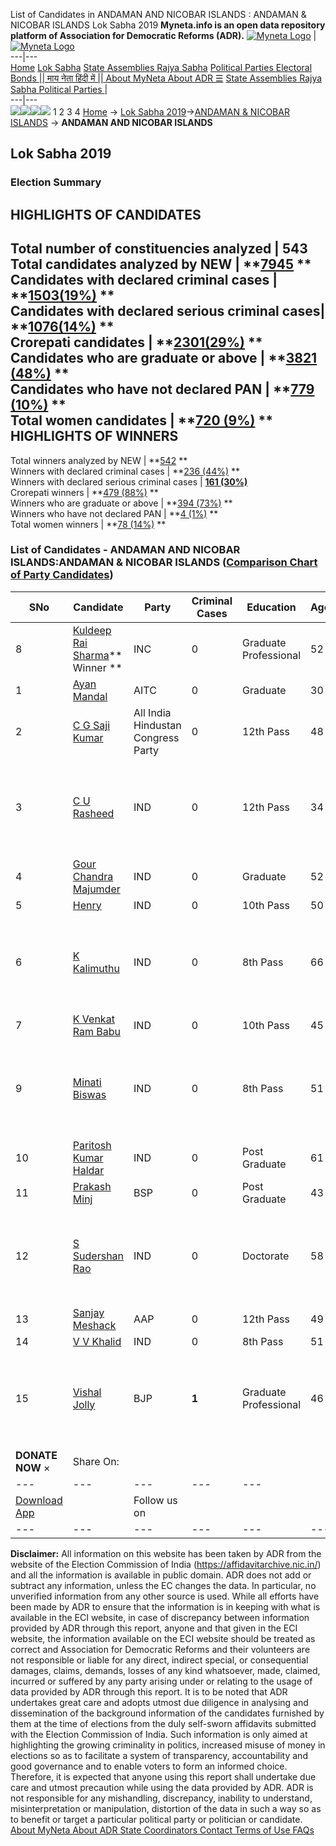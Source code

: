 List of Candidates in ANDAMAN AND NICOBAR ISLANDS : ANDAMAN & NICOBAR ISLANDS Lok Sabha 2019 
**Myneta.info is an open data repository platform of Association for Democratic Reforms (ADR).**
[![Myneta Logo](https://www.myneta.info/lib/img/myneta-logo.png)](https://www.myneta.info/) | [![Myneta Logo](https://www.myneta.info/lib/img/adr-logo.png)](https://adrindia.org)  
---|---  
[Home](https://www.myneta.info/) [Lok Sabha](https://www.myneta.info/#ls "Lok Sabha") [ State Assemblies ](https://www.myneta.info/#sa "State Assemblies") [Rajya Sabha](https://www.myneta.info/#rs "Rajya Sabha") [Political Parties ](https://www.myneta.info/party "Political Parties") [ Electoral Bonds ](https://www.myneta.info/electoral_bonds "Electoral Bonds") [ || माय नेता हिंदी में || ](https://translate.google.co.in/translate?prev=hp&hl=en&js=y&u=www.myneta.info&sl=en&tl=hi&history_state0=) [ About MyNeta ](https://adrindia.org/content/about-myneta) [ About ADR ](https://adrindia.org/about-adr/who-we-are) [☰](javascript:void\(0\))
[ State Assemblies ](https://www.myneta.info/#sa "State Assemblies") [ Rajya Sabha ](https://www.myneta.info/#rs "Rajya Sabha") [ Political Parties ](https://www.myneta.info/party "Political Parties")
|   
---|---  
![](https://www.myneta.info/lib/img/banner/banner-1.png)![](https://www.myneta.info/lib/img/banner/banner-2.png)![](https://www.myneta.info/lib/img/banner/banner-3.png)![](https://www.myneta.info/lib/img/banner/banner-4.png)
1  2  3  4 
[Home](https://www.myneta.info/) → [Lok Sabha 2019](https://www.myneta.info/LokSabha2019/)→[ANDAMAN & NICOBAR ISLANDS](https://www.myneta.info/LokSabha2019/index.php?action=show_constituencies&state_id=62) → **ANDAMAN AND NICOBAR ISLANDS**
### 
## Lok Sabha 2019
###  Election Summary 
HIGHLIGHTS OF CANDIDATES  
---  
Total number of constituencies analyzed |  543   
Total candidates analyzed by NEW | **[7945](https://www.myneta.info/LokSabha2019/index.php?action=summary&subAction=candidates_analyzed&sort=candidate#summary) **  
Candidates with declared criminal cases | **[1503(19%)](https://www.myneta.info/LokSabha2019/index.php?action=summary&subAction=crime&sort=candidate#summary) **  
Candidates with declared serious criminal cases| **[1076(14%)](https://www.myneta.info/LokSabha2019/index.php?action=summary&subAction=serious_crime&sort=candidate#summary) **  
Crorepati candidates | **[2301(29%)](https://www.myneta.info/LokSabha2019/index.php?action=summary&subAction=crorepati&sort=candidate#summary) **  
Candidates who are graduate or above | **[3821 (48%)](https://www.myneta.info/LokSabha2019/index.php?action=summary&subAction=education&sort=candidate#summary) **  
Candidates who have not declared PAN | **[779 (10%)](https://www.myneta.info/LokSabha2019/index.php?action=summary&subAction=without_pan&sort=candidate#summary) **  
Total women candidates | **[720 (9%)](https://www.myneta.info/LokSabha2019/index.php?action=summary&subAction=women_candidate&sort=candidate#summary) **  
HIGHLIGHTS OF WINNERS  
---  
Total winners analyzed by NEW | **[542](https://www.myneta.info/LokSabha2019/index.php?action=summary&subAction=winner_analyzed&sort=candidate#summary) **  
Winners with declared criminal cases | **[236 (44%)](https://www.myneta.info/LokSabha2019/index.php?action=summary&subAction=winner_crime&sort=candidate#summary) **  
Winners with declared serious criminal cases | **[161 (30%)](https://www.myneta.info/LokSabha2019/index.php?action=summary&subAction=winner_serious_crime&sort=candidate#summary)**  
Crorepati winners | **[479 (88%)](https://www.myneta.info/LokSabha2019/index.php?action=summary&subAction=winner_crorepati&sort=candidate#summary) **  
Winners who are graduate or above | **[394 (73%)](https://www.myneta.info/LokSabha2019/index.php?action=summary&subAction=winner_education&sort=candidate#summary) **  
Winners who have not declared PAN | **[4 (1%)](https://www.myneta.info/LokSabha2019/index.php?action=summary&subAction=winner_without_pan&sort=candidate#summary) **  
Total women winners | **[78 (14%)](https://www.myneta.info/LokSabha2019/index.php?action=summary&subAction=winner_women&sort=candidate#summary) **  
### List of Candidates - ANDAMAN AND NICOBAR ISLANDS:ANDAMAN & NICOBAR ISLANDS ([Comparison Chart of Party Candidates](https://www.myneta.info/LokSabha2019/comparisonchart.php?constituency_id=431))
SNo | Candidate| Party| Criminal Cases| Education| Age| Total Assets| Liabilities  
---|---|---|---|---|---|---|---  
8  | [Kuldeep Rai Sharma](https://www.myneta.info/LokSabha2019/candidate.php?candidate_id=4917)** Winner ** | INC | 0 | Graduate Professional| 52 | Rs 13,22,33,012 ~ 13 Crore+ | Rs 8,04,50,870 ~ 8 Crore+  
1  | [Ayan Mandal](https://www.myneta.info/LokSabha2019/candidate.php?candidate_id=4954) | AITC | 0 | Graduate| 30 | Rs 72,70,440 ~ 72 Lacs+ | Rs 15,00,000 ~ 15 Lacs+  
2  | [C G Saji Kumar](https://www.myneta.info/LokSabha2019/candidate.php?candidate_id=5456) | All India Hindustan Congress Party | 0 | 12th Pass| 48 | Rs 1,20,000 ~ 1 Lacs+ | Rs 0 ~   
3  | [C U Rasheed](https://www.myneta.info/LokSabha2019/candidate.php?candidate_id=5716) | IND | 0 | 12th Pass| 34 | ![](https://myneta.info/image_v2.php?myneta_folder=LokSabha2019&candidate_id=5716&col=ta) | ![](https://myneta.info/image_v2.php?myneta_folder=LokSabha2019&candidate_id=5716&col=lia)  
4  | [Gour Chandra Majumder](https://www.myneta.info/LokSabha2019/candidate.php?candidate_id=7201) | IND | 0 | Graduate| 52 | Rs 60,62,000 ~ 60 Lacs+ | Rs 0 ~   
5  | [Henry](https://www.myneta.info/LokSabha2019/candidate.php?candidate_id=7203) | IND | 0 | 10th Pass| 50 | Rs 56,459 ~ 56 Thou+ | Rs 0 ~   
6  | [K Kalimuthu](https://www.myneta.info/LokSabha2019/candidate.php?candidate_id=7200) | IND | 0 | 8th Pass| 66 | ![](https://myneta.info/image_v2.php?myneta_folder=LokSabha2019&candidate_id=7200&col=ta) | ![](https://myneta.info/image_v2.php?myneta_folder=LokSabha2019&candidate_id=7200&col=lia)  
7  | [K Venkat Ram Babu](https://www.myneta.info/LokSabha2019/candidate.php?candidate_id=7202) | IND | 0 | 10th Pass| 45 | Rs 3,52,000 ~ 3 Lacs+ | Rs 0 ~   
9  | [Minati Biswas](https://www.myneta.info/LokSabha2019/candidate.php?candidate_id=4955) | IND | 0 | 8th Pass| 51 | ![](https://myneta.info/image_v2.php?myneta_folder=LokSabha2019&candidate_id=4955&col=ta) | ![](https://myneta.info/image_v2.php?myneta_folder=LokSabha2019&candidate_id=4955&col=lia)  
10  | [Paritosh Kumar Haldar](https://www.myneta.info/LokSabha2019/candidate.php?candidate_id=5715) | IND | 0 | Post Graduate| 61 | Rs 1,99,16,000 ~ 1 Crore+ | Rs 13,11,000 ~ 13 Lacs+  
11  | [Prakash Minj](https://www.myneta.info/LokSabha2019/candidate.php?candidate_id=5458) | BSP | 0 | Post Graduate| 43 | Rs 12,50,000 ~ 12 Lacs+ | Rs 2,40,000 ~ 2 Lacs+  
12  | [S Sudershan Rao](https://www.myneta.info/LokSabha2019/candidate.php?candidate_id=5717) | IND | 0 | Doctorate| 58 | ![](https://myneta.info/image_v2.php?myneta_folder=LokSabha2019&candidate_id=5717&col=ta) | ![](https://myneta.info/image_v2.php?myneta_folder=LokSabha2019&candidate_id=5717&col=lia)  
13  | [Sanjay Meshack](https://www.myneta.info/LokSabha2019/candidate.php?candidate_id=4694) | AAP | 0 | 12th Pass| 49 | Rs 9,98,87,782 ~ 9 Crore+ | Rs 17,91,076 ~ 17 Lacs+  
14  | [V V Khalid](https://www.myneta.info/LokSabha2019/candidate.php?candidate_id=5457) | IND | 0 | 8th Pass| 51 | Rs 15,12,000 ~ 15 Lacs+ | Rs 3,50,000 ~ 3 Lacs+  
15  | [Vishal Jolly](https://www.myneta.info/LokSabha2019/candidate.php?candidate_id=5714) | BJP | **1** | Graduate Professional| 46 | ![](https://myneta.info/image_v2.php?myneta_folder=LokSabha2019&candidate_id=5714&col=ta) | ![](https://myneta.info/image_v2.php?myneta_folder=LokSabha2019&candidate_id=5714&col=lia)  
|  **DONATE NOW** × |  Share On:  | [](https://api.whatsapp.com/send?text=https%3A%2F%2Fmyneta.info%2Fpunjab2022%2Findex.php%3Faction%3Dshow_constituencies%26state_id%3D19) | [](https://www.facebook.com/sharer/sharer.php?u=https%3A%2F%2Fmyneta.info%2Fpunjab2022%2Findex.php%3Faction%3Dshow_constituencies%26state_id%3D19) | [](https://twitter.com/share?url=https%3A%2F%2Fmyneta.info%2Fpunjab2022%2Findex.php%3Faction%3Dshow_constituencies%26state_id%3D19)  
---|---|---|---|---  
| [ Download App ](https://play.google.com/store/apps/details?id=com.webrosoft.myneta1&pcampaignid=pcampaignidMKT-Other-global-all-co-prtnr-py-PartBadge-Mar2515-1) | [](https://play.google.com/store/apps/details?id=com.webrosoft.myneta1&pcampaignid=pcampaignidMKT-Other-global-all-co-prtnr-py-PartBadge-Mar2515-1) |  Follow us on  | [](https://www.facebook.com/adrindia.org/) | [](https://twitter.com/adrspeaks) | [](https://groups.google.com/g/national-election-watch?hl=en&pli=1) | [](https://www.instagram.com/adrspeaks/) | [](https://www.youtube.com/user/adrspeaks) | [](https://sharechat.com/profile/adrspeaks)  
---|---|---|---|---|---|---|---|---  
**Disclaimer:** All information on this website has been taken by ADR from the website of the Election Commission of India (https://affidavitarchive.nic.in/) and all the information is available in public domain. ADR does not add or subtract any information, unless the EC changes the data. In particular, no unverified information from any other source is used. While all efforts have been made by ADR to ensure that the information is in keeping with what is available in the ECI website, in case of discrepancy between information provided by ADR through this report, anyone and that given in the ECI website, the information available on the ECI website should be treated as correct and Association for Democratic Reforms and their volunteers are not responsible or liable for any direct, indirect special, or consequential damages, claims, demands, losses of any kind whatsoever, made, claimed, incurred or suffered by any party arising under or relating to the usage of data provided by ADR through this report. It is to be noted that ADR undertakes great care and adopts utmost due diligence in analysing and dissemination of the background information of the candidates furnished by them at the time of elections from the duly self-sworn affidavits submitted with the Election Commission of India. Such information is only aimed at highlighting the growing criminality in politics, increased misuse of money in elections so as to facilitate a system of transparency, accountability and good governance and to enable voters to form an informed choice. Therefore, it is expected that anyone using this report shall undertake due care and utmost precaution while using the data provided by ADR. ADR is not responsible for any mishandling, discrepancy, inability to understand, misinterpretation or manipulation, distortion of the data in such a way so as to benefit or target a particular political party or politician or candidate. 
[ About MyNeta ](https://adrindia.org/content/about-myneta) [ About ADR ](https://adrindia.org/about-adr/who-we-are) [ State Coordinators ](https://adrindia.org/about-adr/state-coordinators) [ Contact ](https://adrindia.org/contact-us) [ Terms of Use ](https://adrindia.org/content/adr-terms-use) [ FAQs ](https://adrindia.org/content/faqs)
